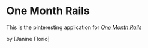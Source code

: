 # One Month Rails

This is the pinteresting application for
[*One Month Rails*](http://onemonthrails.com)

by [Janine Florio] 

